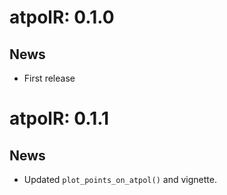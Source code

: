 # atpolR: 0.1.0
## News
  * First release

# atpolR: 0.1.1
## News
  * Updated `plot_points_on_atpol()` and vignette.
